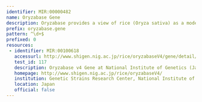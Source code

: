 ```yaml
---
identifier: MIR:00000482
name: Oryzabase Gene
description: Oryzabase provides a view of rice (Oryza sativa) as a model monocot plant by integrating biological data with molecular genomic information. It contains information about rice development and anatomy, rice mutants, and genetic resources, especially for wild varieties of rice. Developmental and anatomical descriptions include in situ gene expression data serving as stage and tissue markers. This collection references gene information.
prefix: oryzabase.gene
pattern: ^\d+$
prefixed: 0
resources:
 - identifier: MIR:00100618
   accessurl: http://www.shigen.nig.ac.jp/rice/oryzabaseV4/gene/detail/${id}
   test_id: 117
   description: Oryzabase v4 Gene at National Institute of Genetics (Japan)
   homepage: http://www.shigen.nig.ac.jp/rice/oryzabaseV4/
   institution: Genetic Strains Research Center, National Institute of Genetics, Mishima, Shizuoka
   location: Japan
   official: false
---
```

